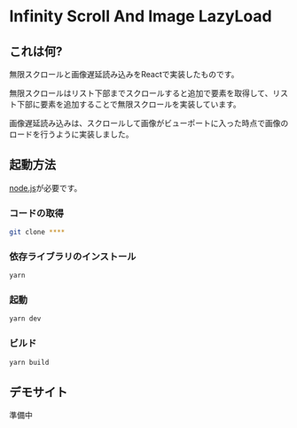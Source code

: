 # Infinity Scroll And Image LazyLoad

## これは何?

無限スクロールと画像遅延読み込みをReactで実装したものです。

無限スクロールはリスト下部までスクロールすると追加で要素を取得して、リスト下部に要素を追加することで無限スクロールを実装しています。

画像遅延読み込みは、スクロールして画像がビューポートに入った時点で画像のロードを行うように実装しました。

## 起動方法

[node.js](https://nodejs.org/en)が必要です。

### コードの取得

```bash
git clone ****
```

### 依存ライブラリのインストール

```bash
yarn
```

### 起動

```bash
yarn dev
```

### ビルド

```bash
yarn build
```

## デモサイト
準備中